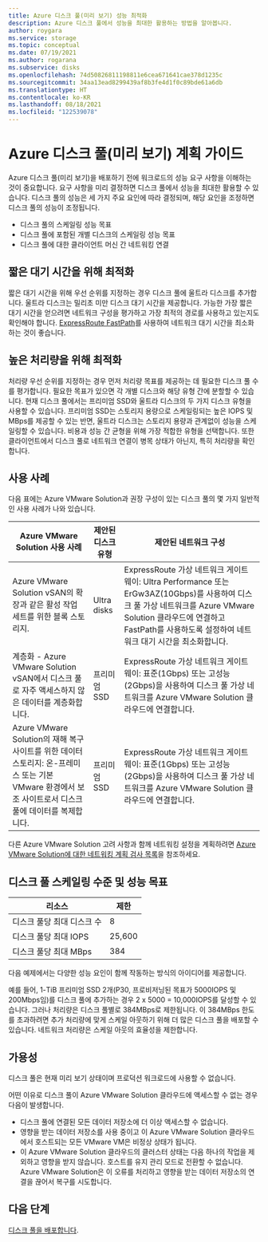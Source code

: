 ```yaml
---
title: Azure 디스크 풀(미리 보기) 성능 최적화
description: Azure 디스크 풀에서 성능을 최대한 활용하는 방법을 알아봅니다.
author: roygara
ms.service: storage
ms.topic: conceptual
ms.date: 07/19/2021
ms.author: rogarana
ms.subservice: disks
ms.openlocfilehash: 74d50826811198811e6cea671641cae378d1235c
ms.sourcegitcommit: 34aa13ead8299439af8b3fe4d1f0c89bde61a6db
ms.translationtype: HT
ms.contentlocale: ko-KR
ms.lasthandoff: 08/18/2021
ms.locfileid: "122539078"
---
```

# <a name="azure-disk-pools-preview-planning-guide"></a>Azure 디스크 풀(미리 보기) 계획 가이드

Azure 디스크 풀(미리 보기)을 배포하기 전에 워크로드의 성능 요구 사항을 이해하는 것이 중요합니다. 요구 사항을 미리 결정하면 디스크 풀에서 성능을 최대한 활용할 수 있습니다. 디스크 풀의 성능은 세 가지 주요 요인에 따라 결정되며, 해당 요인을 조정하면 디스크 풀의 성능이 조정됩니다.

- 디스크 풀의 스케일링 성능 목표
- 디스크 풀에 포함된 개별 디스크의 스케일링 성능 목표
- 디스크 풀에 대한 클라이언트 머신 간 네트워킹 연결

## <a name="optimize-for-low-latency"></a>짧은 대기 시간을 위해 최적화

짧은 대기 시간을 위해 우선 순위를 지정하는 경우 디스크 풀에 울트라 디스크를 추가합니다. 울트라 디스크는 밀리초 미만 디스크 대기 시간을 제공합니다. 가능한 가장 짧은 대기 시간을 얻으려면 네트워크 구성을 평가하고 가장 최적의 경로를 사용하고 있는지도 확인해야 합니다. [ExpressRoute FastPath](../expressroute/about-fastpath.md)를 사용하여 네트워크 대기 시간을 최소화하는 것이 좋습니다.

## <a name="optimize-for-high-throughput"></a>높은 처리량을 위해 최적화

처리량 우선 순위를 지정하는 경우 먼저 처리량 목표를 제공하는 데 필요한 디스크 풀 수를 평가합니다. 필요한 목표가 있으면 각 개별 디스크와 해당 유형 간에 분할할 수 있습니다. 현재 디스크 풀에서는 프리미엄 SSD와 울트라 디스크의 두 가지 디스크 유형을 사용할 수 있습니다. 프리미엄 SSD는 스토리지 용량으로 스케일링되는 높은 IOPS 및 MBps를 제공할 수 있는 반면, 울트라 디스크는 스토리지 용량과 관계없이 성능을 스케일링할 수 있습니다. 비용과 성능 간 균형을 위해 가장 적합한 유형을 선택합니다. 또한 클라이언트에서 디스크 풀로 네트워크 연결이 병목 상태가 아닌지, 특히 처리량을 확인합니다.


## <a name="use-cases"></a>사용 사례

다음 표에는 Azure VMware Solution과 권장 구성이 있는 디스크 풀의 몇 가지 일반적인 사용 사례가 나와 있습니다.


|Azure VMware Solution 사용 사례  |제안된 디스크 유형  |제안된 네트워크 구성  |
|---------|---------|---------|
|Azure VMware Solution vSAN의 확장과 같은 활성 작업 세트를 위한 블록 스토리지.     |Ultra disks         |ExpressRoute 가상 네트워크 게이트웨이: Ultra Performance 또는 ErGw3AZ(10Gbps)를 사용하여 디스크 풀 가상 네트워크를 Azure VMware Solution 클라우드에 연결하고 FastPath를 사용하도록 설정하여 네트워크 대기 시간을 최소화합니다.         |
|계층화 - Azure VMware Solution vSAN에서 디스크 풀로 자주 액세스하지 않은 데이터를 계층화합니다.     |프리미엄 SSD         |ExpressRoute 가상 네트워크 게이트웨이: 표준(1Gbps) 또는 고성능(2Gbps)을 사용하여 디스크 풀 가상 네트워크를 Azure VMware Solution 클라우드에 연결합니다.         |
|Azure VMware Solution의 재해 복구 사이트를 위한 데이터 스토리지: 온-프레미스 또는 기본 VMware 환경에서 보조 사이트로서 디스크 풀에 데이터를 복제합니다.     |프리미엄 SSD         |ExpressRoute 가상 네트워크 게이트웨이: 표준(1Gbps) 또는 고성능(2Gbps)을 사용하여 디스크 풀 가상 네트워크를 Azure VMware Solution 클라우드에 연결합니다.         |

다른 Azure VMware Solution 고려 사항과 함께 네트워킹 설정을 계획하려면 [Azure VMware Solution에 대한 네트워킹 계획 검사 목록](../azure-vmware/tutorial-network-checklist.md)을 참조하세요.

## <a name="disk-pool-scalability-and-performance-targets"></a>디스크 풀 스케일링 수준 및 성능 목표

|리소스  |제한  |
|---------|---------|
|디스크 풀당 최대 디스크 수|8|
|디스크 풀당 최대 IOPS|25,600|
|디스크 풀당 최대 MBps|384|

다음 예제에서는 다양한 성능 요인이 함께 작동하는 방식의 아이디어를 제공합니다.

예를 들어, 1-TiB 프리미엄 SSD 2개(P30, 프로비저닝된 목표가 5000IOPS 및 200Mbps임)를 디스크 풀에 추가하는 경우 2 x 5000 = 10,000IOPS를 달성할 수 있습니다. 그러나 처리량은 디스크 풀별로 384MBps로 제한됩니다. 이 384MBps 한도를 초과하려면 추가 처리량에 맞게 스케일 아웃하기 위해 더 많은 디스크 풀을 배포할 수 있습니다. 네트워크 처리량은 스케일 아웃의 효율성을 제한합니다.

## <a name="availability"></a>가용성

디스크 풀은 현재 미리 보기 상태이며 프로덕션 워크로드에 사용할 수 없습니다.

어떤 이유로 디스크 풀이 Azure VMware Solution 클라우드에 액세스할 수 없는 경우 다음이 발생합니다.

- 디스크 풀에 연결된 모든 데이터 저장소에 더 이상 액세스할 수 없습니다.
- 영향을 받는 데이터 저장소를 사용 중이고 이 Azure VMware Solution 클라우드에서 호스트되는 모든 VMware VM은 비정상 상태가 됩니다.
- 이 Azure VMware Solution 클라우드의 클러스터 상태는 다음 하나의 작업을 제외하고 영향을 받지 않습니다. 호스트를 유지 관리 모드로 전환할 수 없습니다. Azure VMware Solution은 이 오류를 처리하고 영향을 받는 데이터 저장소의 연결을 끊어서 복구를 시도합니다.

## <a name="next-steps"></a>다음 단계

[디스크 풀을 배포합니다](disks-pools-deploy.md).
